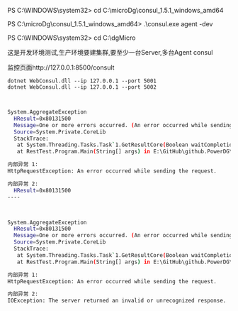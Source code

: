 



PS C:\WINDOWS\system32> cd C:\microDg\consul_1.5.1_windows_amd64

PS C:\microDg\consul_1.5.1_windows_amd64> .\consul.exe agent -dev



PS C:\WINDOWS\system32> cd C:\dgMicro





这是开发环境测试,生产环境要建集群,要至少一台Server,多台Agent consul

监控页面http://127.0.0.1:8500/consult



```
dotnet WebConsul.dll --ip 127.0.0.1 --port 5001
dotnet WebConsul.dll --ip 127.0.0.1 --port 5002
```





```bash


System.AggregateException
  HResult=0x80131500
  Message=One or more errors occurred. (An error occurred while sending the request.)
  Source=System.Private.CoreLib
  StackTrace:
   at System.Threading.Tasks.Task`1.GetResultCore(Boolean waitCompletionNotification)
   at RestTest.Program.Main(String[] args) in E:\GitHub\github.PowerDG\DDDgP2018\4.6.0\aspnet-core\dgOcelot\MicroDg\RestTest\Program.cs:line 12

内部异常 1:
HttpRequestException: An error occurred while sending the request.

内部异常 2:
  HResult=0x80131500
----



System.AggregateException
  HResult=0x80131500
  Message=One or more errors occurred. (An error occurred while sending the request.)
  Source=System.Private.CoreLib
  StackTrace:
   at System.Threading.Tasks.Task`1.GetResultCore(Boolean waitCompletionNotification)
   at RestTest.Program.Main(String[] args) in E:\GitHub\github.PowerDG\DDDgP2018\4.6.0\aspnet-core\dgOcelot\MicroDg\RestTest\Program.cs:line 12

内部异常 1:
HttpRequestException: An error occurred while sending the request.

内部异常 2:
IOException: The server returned an invalid or unrecognized response.

```

